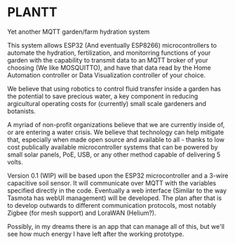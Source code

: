# PLANTT
Yet another MQTT garden/farm hydration system

This system allows ESP32 (And eventually ESP8266) microcontrollers to automate the hydration, fertilization, and monitorring functions of your garden with the capability to transmit data to an MQTT broker of your choosing (We like MOSQUITTO), and have that data read by the Home Automation controller or Data Visualization controller of your choice.

We believe that using robotics to control fluid transfer inside a garden has the potential to save precious water, a key component in reducing argicultural operating costs for (currently) small scale gardeners and botanists. 

A myriad of non-profit organizations believe that we are currently inside of, or are entering a water crisis. We believe that technology can help mitigate that, especially when made open source and available to all - thanks to low cost publically available microcontroller systems that can be powered by small solar panels, PoE, USB, or any other method capable of delivering 5 volts.

Version 0.1 (WIP) will be based upon the ESP32 microcontroller and a 3-wire capacitive soil sensor. It will communicate over MQTT with the variables specified directly in the code. Eventually a web interface (Similar to the way Tasmota has webUI management) will be developed. The plan after that is to develop outwards to different communication protocols, most notably Zigbee (for mesh support) and LoraWAN (Helium?).

Possibly, in my dreams there is an app that can manage all of this, but we'll see how much energy I have left after the working prototype.
